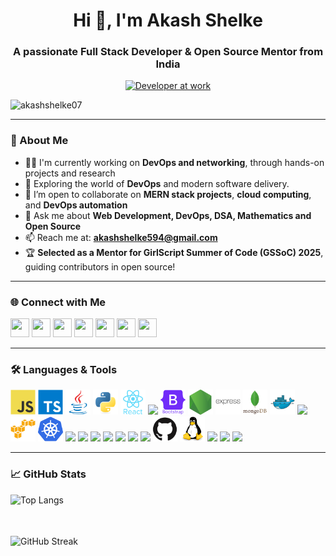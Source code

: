 <h1 align="center">Hi 👋, I'm Akash Shelke</h1>
<h3 align="center">A passionate Full Stack Developer & Open Source Mentor from India</h3>

<p align="center">
  <a href="https://giphy.com/gifs/dommespace-domme-space-programador-qgQUggAC3Pfv687qPC">
    <img src="https://media.giphy.com/media/qgQUggAC3Pfv687qPC/giphy.gif" width="480" height="360" alt="Developer at work">
  </a>
</p>

<p align="left">
  <img src="https://komarev.com/ghpvc/?username=akashshelke07&label=Profile%20views&color=0e75b6&style=flat" alt="akashshelke07" />
</p>

---

### 🚀 About Me

- 👨‍💻 I'm currently working on **DevOps and networking**, through hands-on projects and research  
- 🌱 Exploring the world of **DevOps** and modern software delivery.
- 👯 I’m open to collaborate on **MERN stack projects**, **cloud computing**, and **DevOps automation**
- 💬 Ask me about **Web Development, DevOps, DSA, Mathematics and Open Source**
- 📫 Reach me at: **akashshelke594@gmail.com**
- 🏆 **Selected as a Mentor for GirlScript Summer of Code (GSSoC) 2025**, guiding contributors in open source!

---

### 🌐 Connect with Me

<p align="left">
  <a href="https://x.com/akashshelke07" target="_blank"><img src="https://raw.githubusercontent.com/rahuldkjain/github-profile-readme-generator/master/src/images/icons/Social/twitter.svg" width="30" height="30" /></a>
  <a href="https://in.linkedin.com/in/akash-shelke-5b1520259/" target="_blank"><img src="https://raw.githubusercontent.com/rahuldkjain/github-profile-readme-generator/master/src/images/icons/Social/linked-in-alt.svg" width="30" height="30" /></a>
  <a href="https://instagram.com/skyler_rtg" target="_blank"><img src="https://raw.githubusercontent.com/rahuldkjain/github-profile-readme-generator/master/src/images/icons/Social/instagram.svg" width="30" height="30" /></a>
  <a href="https://www.hackerrank.com/profile/akashshelke594" target="_blank"><img src="https://raw.githubusercontent.com/rahuldkjain/github-profile-readme-generator/master/src/images/icons/Social/hackerrank.svg" width="30" height="30" /></a>
  <a href="https://leetcode.com/skyler_0777/" target="_blank"><img src="https://raw.githubusercontent.com/rahuldkjain/github-profile-readme-generator/master/src/images/icons/Social/leet-code.svg" width="30" height="30" /></a>
  <a href="https://www.geeksforgeeks.org/user/akash07shelke/" target="_blank"><img src="https://raw.githubusercontent.com/rahuldkjain/github-profile-readme-generator/master/src/images/icons/Social/geeks-for-geeks.svg" width="30" height="30" /></a>
  <a href="https://discord.com/channels/@me" target="_blank"><img src="https://raw.githubusercontent.com/rahuldkjain/github-profile-readme-generator/master/src/images/icons/Social/discord.svg" width="30" height="30" /></a>
</p>

---

### 🛠️ Languages & Tools

<p align="left">
  <!-- Programming Languages -->
  <img src="https://raw.githubusercontent.com/devicons/devicon/master/icons/javascript/javascript-original.svg" width="40" />
  <img src="https://raw.githubusercontent.com/devicons/devicon/master/icons/typescript/typescript-original.svg" width="40" />
  <img src="https://raw.githubusercontent.com/devicons/devicon/master/icons/java/java-original.svg" width="40" />
  <img src="https://raw.githubusercontent.com/devicons/devicon/master/icons/python/python-original.svg" width="40" />

  <!-- Frontend & Styling -->
  <img src="https://raw.githubusercontent.com/devicons/devicon/master/icons/react/react-original-wordmark.svg" width="40" />
  <img src="https://www.vectorlogo.zone/logos/tailwindcss/tailwindcss-icon.svg" width="40" />
  <img src="https://raw.githubusercontent.com/devicons/devicon/master/icons/bootstrap/bootstrap-plain-wordmark.svg" width="40" />

  <!-- Backend & APIs -->
  <img src="https://raw.githubusercontent.com/devicons/devicon/master/icons/nodejs/nodejs-original.svg" width="40" />
  <img src="https://raw.githubusercontent.com/devicons/devicon/master/icons/express/express-original-wordmark.svg" width="40" />
  <img src="https://raw.githubusercontent.com/devicons/devicon/master/icons/mongodb/mongodb-original-wordmark.svg" width="40" />

  <!-- DevOps & Cloud -->
  <img src="https://raw.githubusercontent.com/devicons/devicon/master/icons/docker/docker-original.svg" width="40" />
  <img src="https://www.vectorlogo.zone/logos/jenkins/jenkins-icon.svg" width="40" />
  <img src="https://raw.githubusercontent.com/devicons/devicon/master/icons/amazonwebservices/amazonwebservices-original.svg" width="40" />
  <img src="https://raw.githubusercontent.com/devicons/devicon/master/icons/kubernetes/kubernetes-plain.svg" width="40" />
  <img src="https://www.vectorlogo.zone/logos/terraformio/terraformio-icon.svg" width="40" />
  <img src="https://www.vectorlogo.zone/logos/ansible/ansible-icon.svg" width="40" />
  <img src="https://www.vectorlogo.zone/logos/prometheusio/prometheusio-icon.svg" width="40" />
  <img src="https://www.vectorlogo.zone/logos/grafana/grafana-icon.svg" width="40" />
  <img src="https://www.vectorlogo.zone/logos/nginx/nginx-icon.svg" width="40" />
  <img src="https://www.vectorlogo.zone/logos/firebase/firebase-icon.svg" width="40" />
  <img src="https://www.vectorlogo.zone/logos/git-scm/git-scm-icon.svg" width="40" />
  <img src="https://raw.githubusercontent.com/devicons/devicon/master/icons/github/github-original.svg" width="40" />
  <img src="https://raw.githubusercontent.com/devicons/devicon/master/icons/linux/linux-original.svg" width="40" />
  <img src="https://www.vectorlogo.zone/logos/githubactions/githubactions-icon.svg" width="40" />
  <img src="https://www.vectorlogo.zone/logos/vercel/vercel-icon.svg" width="40" />

  <!-- AI/NLP -->
  <img src="https://www.vectorlogo.zone/logos/huggingface/huggingface-icon.svg" width="40" />
</p>

---

### 📈 GitHub Stats

<p>
  <img align="left" src="https://github-readme-stats.vercel.app/api/top-langs?username=akashshelke07&show_icons=true&locale=en&layout=compact" alt="Top Langs" />
</p>

<br><br><br>

<p>
  <img align="center" src="https://github-readme-streak-stats.herokuapp.com/?user=akashshelke07" alt="GitHub Streak" />
</p>

